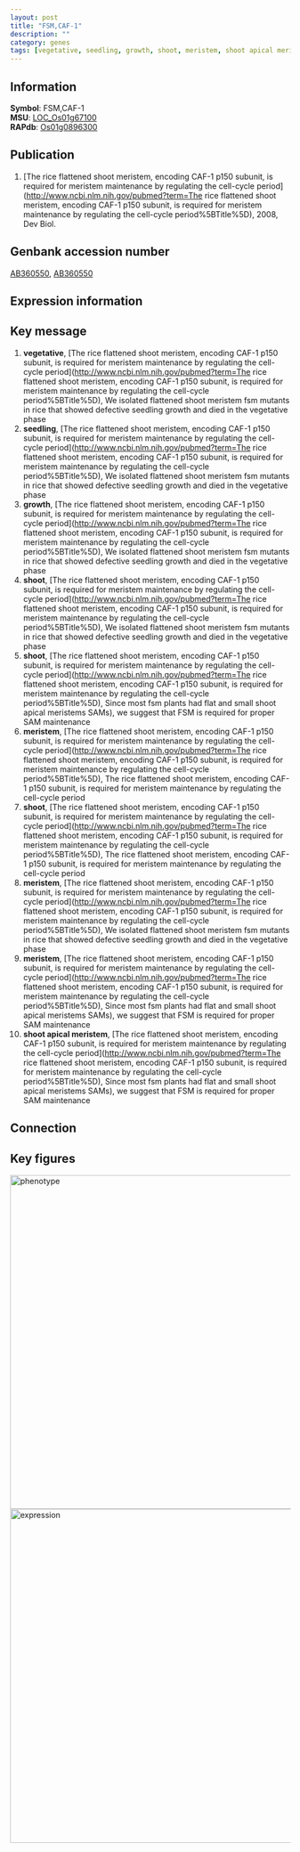 ```yaml
---
layout: post
title: "FSM,CAF-1"
description: ""
category: genes
tags: [vegetative, seedling, growth, shoot, meristem, shoot apical meristem]
---
```


## Information
__Symbol__: FSM,CAF-1  
__MSU__: [LOC_Os01g67100](http://rice.plantbiology.msu.edu/cgi-bin/ORF_infopage.cgi?orf=LOC_Os01g67100)  
__RAPdb__: [Os01g0896300](http://rapdb.dna.affrc.go.jp/viewer/gbrowse_details/irgsp1?name=Os01g0896300)  

## Publication
1. [The rice flattened shoot meristem, encoding CAF-1 p150 subunit, is required for meristem maintenance by regulating the cell-cycle period](http://www.ncbi.nlm.nih.gov/pubmed?term=The rice flattened shoot meristem, encoding CAF-1 p150 subunit, is required for meristem maintenance by regulating the cell-cycle period%5BTitle%5D), 2008, Dev Biol.

## Genbank accession number
[AB360550](http://www.ncbi.nlm.nih.gov/nuccore/AB360550), [AB360550](http://www.ncbi.nlm.nih.gov/nuccore/AB360550)  

## Expression information

## Key message
1. __vegetative__, [The rice flattened shoot meristem, encoding CAF-1 p150 subunit, is required for meristem maintenance by regulating the cell-cycle period](http://www.ncbi.nlm.nih.gov/pubmed?term=The rice flattened shoot meristem, encoding CAF-1 p150 subunit, is required for meristem maintenance by regulating the cell-cycle period%5BTitle%5D), We isolated flattened shoot meristem fsm mutants in rice that showed defective seedling growth and died in the vegetative phase
2. __seedling__, [The rice flattened shoot meristem, encoding CAF-1 p150 subunit, is required for meristem maintenance by regulating the cell-cycle period](http://www.ncbi.nlm.nih.gov/pubmed?term=The rice flattened shoot meristem, encoding CAF-1 p150 subunit, is required for meristem maintenance by regulating the cell-cycle period%5BTitle%5D), We isolated flattened shoot meristem fsm mutants in rice that showed defective seedling growth and died in the vegetative phase
3. __growth__, [The rice flattened shoot meristem, encoding CAF-1 p150 subunit, is required for meristem maintenance by regulating the cell-cycle period](http://www.ncbi.nlm.nih.gov/pubmed?term=The rice flattened shoot meristem, encoding CAF-1 p150 subunit, is required for meristem maintenance by regulating the cell-cycle period%5BTitle%5D), We isolated flattened shoot meristem fsm mutants in rice that showed defective seedling growth and died in the vegetative phase
4. __shoot__, [The rice flattened shoot meristem, encoding CAF-1 p150 subunit, is required for meristem maintenance by regulating the cell-cycle period](http://www.ncbi.nlm.nih.gov/pubmed?term=The rice flattened shoot meristem, encoding CAF-1 p150 subunit, is required for meristem maintenance by regulating the cell-cycle period%5BTitle%5D), We isolated flattened shoot meristem fsm mutants in rice that showed defective seedling growth and died in the vegetative phase
5. __shoot__, [The rice flattened shoot meristem, encoding CAF-1 p150 subunit, is required for meristem maintenance by regulating the cell-cycle period](http://www.ncbi.nlm.nih.gov/pubmed?term=The rice flattened shoot meristem, encoding CAF-1 p150 subunit, is required for meristem maintenance by regulating the cell-cycle period%5BTitle%5D),  Since most fsm plants had flat and small shoot apical meristems SAMs), we suggest that FSM is required for proper SAM maintenance
6. __meristem__, [The rice flattened shoot meristem, encoding CAF-1 p150 subunit, is required for meristem maintenance by regulating the cell-cycle period](http://www.ncbi.nlm.nih.gov/pubmed?term=The rice flattened shoot meristem, encoding CAF-1 p150 subunit, is required for meristem maintenance by regulating the cell-cycle period%5BTitle%5D), The rice flattened shoot meristem, encoding CAF-1 p150 subunit, is required for meristem maintenance by regulating the cell-cycle period
7. __shoot__, [The rice flattened shoot meristem, encoding CAF-1 p150 subunit, is required for meristem maintenance by regulating the cell-cycle period](http://www.ncbi.nlm.nih.gov/pubmed?term=The rice flattened shoot meristem, encoding CAF-1 p150 subunit, is required for meristem maintenance by regulating the cell-cycle period%5BTitle%5D), The rice flattened shoot meristem, encoding CAF-1 p150 subunit, is required for meristem maintenance by regulating the cell-cycle period
8. __meristem__, [The rice flattened shoot meristem, encoding CAF-1 p150 subunit, is required for meristem maintenance by regulating the cell-cycle period](http://www.ncbi.nlm.nih.gov/pubmed?term=The rice flattened shoot meristem, encoding CAF-1 p150 subunit, is required for meristem maintenance by regulating the cell-cycle period%5BTitle%5D), We isolated flattened shoot meristem fsm mutants in rice that showed defective seedling growth and died in the vegetative phase
9. __meristem__, [The rice flattened shoot meristem, encoding CAF-1 p150 subunit, is required for meristem maintenance by regulating the cell-cycle period](http://www.ncbi.nlm.nih.gov/pubmed?term=The rice flattened shoot meristem, encoding CAF-1 p150 subunit, is required for meristem maintenance by regulating the cell-cycle period%5BTitle%5D),  Since most fsm plants had flat and small shoot apical meristems SAMs), we suggest that FSM is required for proper SAM maintenance
10. __shoot apical meristem__, [The rice flattened shoot meristem, encoding CAF-1 p150 subunit, is required for meristem maintenance by regulating the cell-cycle period](http://www.ncbi.nlm.nih.gov/pubmed?term=The rice flattened shoot meristem, encoding CAF-1 p150 subunit, is required for meristem maintenance by regulating the cell-cycle period%5BTitle%5D),  Since most fsm plants had flat and small shoot apical meristems SAMs), we suggest that FSM is required for proper SAM maintenance

## Connection

## Key figures
<img src="http://ricencode.github.io/images/FSM.pheno.png" alt="phenotype"  style="width: 600px;"/>

<img src="http://ricencode.github.io/images/FSM.exp.png" alt="expression"  style="width: 600px;"/>


